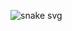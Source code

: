 ![snake svg](https://github.com/Ustun-Ertas/ustunertas/blob/output/github-contribution-grid-snake.gif)
